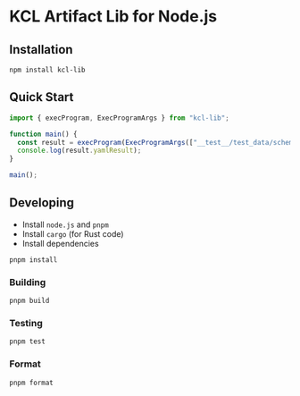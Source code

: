 # KCL Artifact Lib for Node.js

## Installation

```shell
npm install kcl-lib
```

## Quick Start

```javascript
import { execProgram, ExecProgramArgs } from "kcl-lib";

function main() {
  const result = execProgram(ExecProgramArgs(["__test__/test_data/schema.k"]));
  console.log(result.yamlResult);
}

main();
```

## Developing

- Install `node.js` and `pnpm`
- Install `cargo` (for Rust code)
- Install dependencies

```shell
pnpm install
```

### Building

```shell
pnpm build
```

### Testing

```shell
pnpm test
```

### Format

```shell
pnpm format
```
